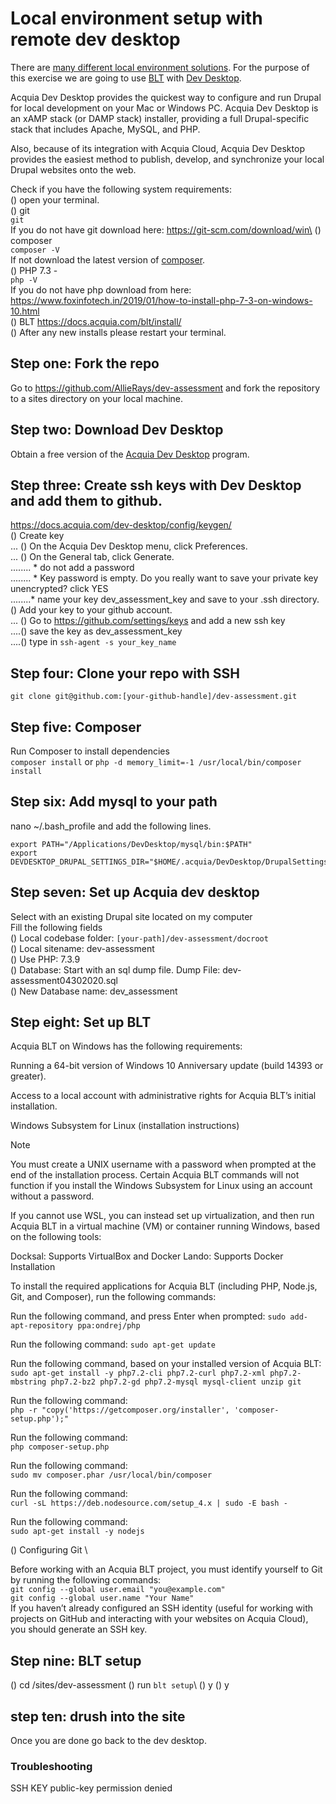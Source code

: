 # Local environment setup with remote dev desktop

There are [many different local environment solutions](https://docs.acquia.com/blt/install/local-development/).
For the purpose of this exercise we are going to use [BLT](https://docs.acquia.com/blt/) with [Dev Desktop](https://docs.acquia.com/dev-desktop/).
 
Acquia Dev Desktop provides the quickest way to configure and run Drupal for local development on your Mac or Windows PC. 
Acquia Dev Desktop is an xAMP stack (or DAMP stack) installer, providing a full Drupal-specific stack that includes Apache, MySQL, and PHP. 

Also, because of its integration with Acquia Cloud, Acquia Dev Desktop provides the easiest method to publish, develop, and synchronize your local Drupal websites onto the web.

Check if you have the following system requirements: \
() open your terminal.\
() git \
`git`\
If you do not have git download here: https://git-scm.com/download/win\
() composer \
`composer -V` \
If not download the latest version of [composer](https://getcomposer.org/doc/00-intro.md#installation-windows).\
() PHP 7.3 - \
`php -V`\
If you do not have php download from here: https://www.foxinfotech.in/2019/01/how-to-install-php-7-3-on-windows-10.html \
() BLT https://docs.acquia.com/blt/install/ \
() After any new installs please restart your terminal.

## Step one: Fork the repo
Go to https://github.com/AllieRays/dev-assessment and fork the repository to a sites directory on your local machine.

## Step two: Download Dev Desktop
Obtain a free version of the [Acquia Dev Desktop](https://dev.acquia.com/downloads) program.

## Step three: Create ssh keys with Dev Desktop and add them to github.
https://docs.acquia.com/dev-desktop/config/keygen/  \
() Create key  \
... () On the Acquia Dev Desktop menu, click Preferences.   \
... () On the General tab, click Generate.   \
........ * do not add a password  \
........ * Key password is empty. Do you really want to save your private key unencrypted? click YES  \
........* name your key dev_assessment_key and save to your .ssh directory.  \
() Add your key to your github account.  \
... () Go to https://github.com/settings/keys and add a new ssh key  \
....() save the key as dev_assessment_key \
....() type in `ssh-agent -s your_key_name`

## Step four: Clone your repo with SSH
`git clone git@github.com:[your-github-handle]/dev-assessment.git`

## Step five: Composer
Run Composer to install dependencies  \
`composer install`
or 
`php -d memory_limit=-1 /usr/local/bin/composer install`


## Step six: Add mysql to your path
nano ~/.bash_profile and add the following lines.
```
export PATH="/Applications/DevDesktop/mysql/bin:$PATH" 
export DEVDESKTOP_DRUPAL_SETTINGS_DIR="$HOME/.acquia/DevDesktop/DrupalSettings"
```

## Step seven: Set up Acquia dev desktop
Select with an existing Drupal site located on my computer\
Fill the following fields  \
() Local codebase folder: `[your-path]/dev-assessment/docroot`   \
() Local sitename: dev-assessment   \
() Use PHP: 7.3.9   \
() Database: Start with an sql dump file. Dump File: dev-assessment04302020.sql \
() New Database name: dev_assessment 


## Step eight: Set up BLT 
Acquia BLT on Windows has the following requirements:

Running a 64-bit version of Windows 10 Anniversary update (build 14393 or greater).

Access to a local account with administrative rights for Acquia BLT’s initial installation.

Windows Subsystem for Linux (installation instructions)

Note

You must create a UNIX username with a password when prompted at the end of the installation process. Certain Acquia BLT commands will not function if you install the Windows Subsystem for Linux using an account without a password.

If you cannot use WSL, you can instead set up virtualization, and then run Acquia BLT in a virtual machine (VM) or container running Windows, based on the following tools:

Docksal: Supports VirtualBox and Docker
Lando: Supports Docker
Installation

To install the required applications for Acquia BLT (including PHP, Node.js, Git, and Composer), run the following commands:

Run the following command, and press Enter when prompted:
`sudo add-apt-repository ppa:ondrej/php`

Run the following command:
`sudo apt-get update`

Run the following command, based on your installed version of Acquia BLT:
`sudo apt-get install -y php7.2-cli php7.2-curl php7.2-xml php7.2-mbstring php7.2-bz2 php7.2-gd php7.2-mysql mysql-client unzip git`

Run the following command:\
`php -r "copy('https://getcomposer.org/installer', 'composer-setup.php');"`

Run the following command:\
`php composer-setup.php`

Run the following command:\
`sudo mv composer.phar /usr/local/bin/composer`

Run the following command:\
`curl -sL https://deb.nodesource.com/setup_4.x | sudo -E bash -`

Run the following command:\
`sudo apt-get install -y nodejs`

() Configuring Git \

Before working with an Acquia BLT project, you must identify yourself to Git by running the following commands:\
`git config --global user.email "you@example.com"`\
`git config --global user.name "Your Name"` \
If you haven’t already configured an SSH identity (useful for working with projects on GitHub and interacting with your websites on Acquia Cloud), you should generate an SSH key.


## Step nine: BLT setup 
() cd /sites/dev-assessment
() run `blt setup`\ 
() y
() y

## step ten: drush into the site
Once you are done go back to the dev desktop. 



### Troubleshooting 
SSH KEY public-key permission denied 
